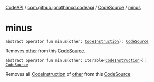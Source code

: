 [CodeAPI](../../index.md) / [com.github.jonathanxd.codeapi](../index.md) / [CodeSource](index.md) / [minus](.)

# minus

`abstract operator fun minus(other: `[`CodeInstruction`](../-code-instruction.md)`): `[`CodeSource`](index.md)

Removes [other](minus.md#com.github.jonathanxd.codeapi.CodeSource$minus(com.github.jonathanxd.codeapi.CodeInstruction)/other) from this [CodeSource](index.md).

`abstract operator fun minus(other: Iterable<`[`CodeInstruction`](../-code-instruction.md)`>): `[`CodeSource`](index.md)

Removes all [CodeInstruction](../-code-instruction.md) of [other](minus.md#com.github.jonathanxd.codeapi.CodeSource$minus(kotlin.collections.Iterable((com.github.jonathanxd.codeapi.CodeInstruction)))/other) from this [CodeSource](index.md)

